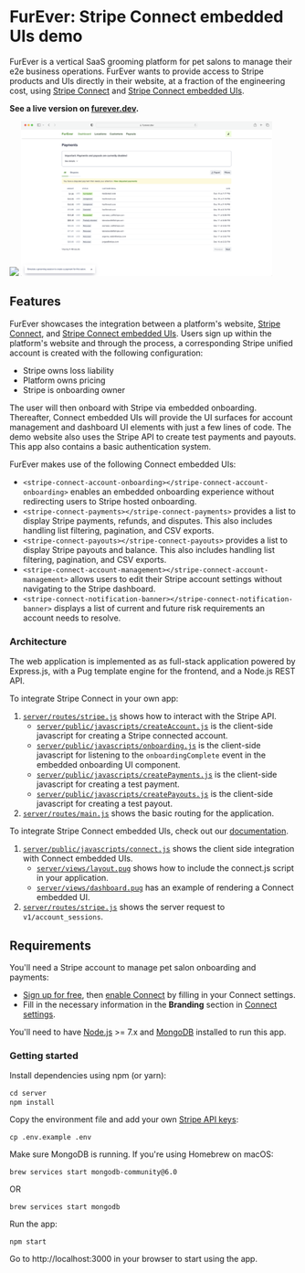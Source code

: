 # FurEver: Stripe Connect embedded UIs demo

FurEver is a vertical SaaS grooming platform for pet salons to manage their e2e business operations. FurEver wants to provide access to Stripe products and UIs directly in their website, at a fraction of the engineering cost, using [Stripe Connect](https://stripe.com/connect) and [Stripe Connect embedded UIs](https://stripe.com/docs/connect/get-started-connect-embedded-uis). 

**See a live version on [furever.dev](https://furever.dev).**


<img src="server/public/images/screenshots/furever_landing.png" width="440">

<img src="server/public/images/screenshots/furever_dashboard.png" width="440">

## Features
FurEver showcases the integration between a platform's website, [Stripe Connect](https://stripe.com/connect), and [Stripe Connect embedded UIs](https://stripe.com/docs/connect/get-started-connect-embedded-uis). Users sign up within the platform's website and through the process, a corresponding Stripe unified account is created with the following configuration:
- Stripe owns loss liability
- Platform owns pricing
- Stripe is onboarding owner

The user will then onboard with Stripe via embedded onboarding. Thereafter, Connect embedded UIs will provide the UI surfaces for account management and dashboard UI elements with just a few lines of code. The demo website also uses the Stripe API to create test payments and payouts. This app also contains a basic authentication system.

FurEver makes use of the following Connect embedded UIs:
- `<stripe-connect-account-onboarding></stripe-connect-account-onboarding>` enables an embedded onboarding experience without redirecting users to Stripe hosted onboarding.
- `<stripe-connect-payments></stripe-connect-payments>` provides a list to display Stripe payments, refunds, and disputes. This also includes handling list filtering, pagination, and CSV exports.
- `<stripe-connect-payouts></stripe-connect-payouts>` provides a list to display Stripe payouts and balance. This also includes handling list filtering, pagination, and CSV exports.
- `<stripe-connect-account-management></stripe-connect-account-management>` allows users to edit their Stripe account settings without navigating to the Stripe dashboard.
- `<stripe-connect-notification-banner></stripe-connect-notification-banner>` displays a list of current and future risk requirements an account needs to resolve.

### Architecture
The web application is implemented as as full-stack application powered by Express.js, with a Pug template engine for the frontend, and a Node.js REST API.

To integrate Stripe Connect in your own app:
1. [`server/routes/stripe.js`](server/routes/stripe.js) shows how to interact with the Stripe API.
    - [`server/public/javascripts/createAccount.js`](server/public/javascripts/createAccount.js) is the client-side javascript for creating a Stripe connected account.
    - [`server/public/javascripts/onboarding.js`](server/public/javascripts/onboarding.js) is the client-side javascript for listening to the `onboardingComplete` event in the embedded onboarding UI component.
    - [`server/public/javascripts/createPayments.js`](server/public/javascripts/createPayments.js) is the client-side javascript for creating a test payment.
    - [`server/public/javascripts/createPayouts.js`](server/public/javascripts/createPayouts.js) is the client-side javascript for creating a test payout.
2. [`server/routes/main.js`](server/routes/main.js) shows the basic routing for the application.

To integrate Stripe Connect embedded UIs, check out our [documentation](https://stripe.com/docs/connect/get-started-connect-embedded-uis).
1. [`server/public/javascripts/connect.js`](server/public/javascripts/connect.js) shows the client side integration with Connect embedded UIs.
    - [`server/views/layout.pug`](server/views/layout.pug) shows how to include the connect.js script in your application.
    - [`server/views/dashboard.pug`](server/views/dashboard.pug) has an example of rendering a Connect embedded UI.
2. [`server/routes/stripe.js`](server/routes/stripe.js) shows the server request to `v1/account_sessions`.

## Requirements

You'll need a Stripe account to manage pet salon onboarding and payments:
- [Sign up for free](https://dashboard.stripe.com/register), then [enable Connect](https://dashboard.stripe.com/account/applications/settings) by filling in your Connect settings.
- Fill in the necessary information in the **Branding** section in [Connect settings](https://dashboard.stripe.com/test/settings/connect).

You'll need to have [Node.js](http://nodejs.org) >= 7.x and [MongoDB](https://www.mongodb.com/docs/manual/installation/) installed to run this app.

### Getting started

Install dependencies using npm (or yarn):

```
cd server
npm install
```

Copy the environment file and add your own [Stripe API keys](https://dashboard.stripe.com/account/apikeys):

```
cp .env.example .env
```

Make sure MongoDB is running. If you're using Homebrew on macOS:

```
brew services start mongodb-community@6.0
```
OR
```
brew services start mongodb
```

Run the app:

```
npm start
```

Go to http://localhost:3000 in your browser to start using the app.